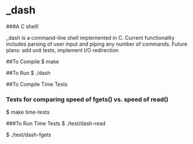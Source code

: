 _dash
======
###A C shell!

_dash is a command-line shell implemented in C.  Current functionality includes parsing of user input and piping any number of commands.  Future plans: add unit tests, implement I/O redirection

##To Compile
$ make

##To Run
$ ./dash

##To Compile Time Tests
### Tests for comparing speed of fgets() vs. speed of read()
$ make time-tests

###To Run Time Tests
$ ./test/dash-read

$ ./test/dash-fgets
